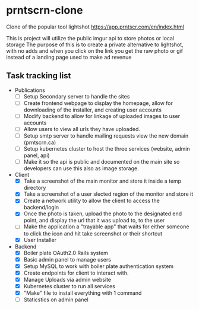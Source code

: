 # prntscrn-clone
Clone of the popular tool lightshot https://app.prntscr.com/en/index.html

This is project will utilize the public imgur api to store photos or local storage
The purpose of this is to create a private alternative to lightshot, with no adds and when you click on the link you get the raw photo or gif instead of a landing page used to make ad revenue

## Task tracking list
- Publications
  - [ ] Setup Secondary server to handle the sites
  - [ ] Create frontend webpage to display the homepage, allow for downloading of the installer, and creating user accounts
  - [ ] Modify backend to allow for linkage of uploaded images to user accounts
  - [ ] Allow users to view all urls they have uploaded.
  - [ ] Setup smtp server to handle mailing requests view the new domain (prntscrn.ca)
  - [ ] Setup kubernetes cluster to host the three services (website, admin panel, api)
  - [ ] Make it so the api is public and documented on the main site so developers can use this also as image storage.

- Client
  - [X] Take a screenshot of the main monitor and store it inside a temp directory
  - [X] Take a screenshot of a user slected region of the monitor and store it
  - [X] Create a network utility to allow the client to access the backend/login
  - [X] Once the photo is taken, upload the photo to the designated end point, and display the url that it was upload to, to the user
  - [ ] Make the application a "trayable app" that waits for either someone to click the icon and hit take screenshot or their shortcut
  - [x] User Installer

- Backend
  - [X] Boiler plate OAuth2.0 Rails system
  - [X] Basic admin panel to manage users
  - [X] Setup MySQL to work with boiler plate authentication system
  - [X] Create endpoints for client to interact with.
  - [X] Manage Uploads via admin website
  - [X] Kubernetes cluster to run all services
  - [X] "Make" file to install everything with 1 command
  - [ ] Staticstics on admin panel
